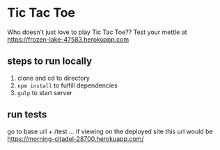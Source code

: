 # Tic Tac Toe
Who doesn't just love to play Tic Tac Toe?? Test your mettle at https://frozen-lake-47583.herokuapp.com

## steps to run locally
1. clone and cd to directory
2. `npm install` to fulfill dependencies
3. `gulp` to start server

## run tests
go to base url + /test ... if viewing on the deployed site this url would be https://morning-citadel-28700.herokuapp.com/
